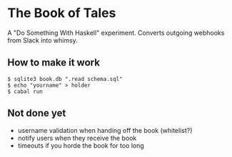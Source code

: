 # The Book of Tales

A "Do Something With Haskell" experiment. Converts outgoing webhooks from Slack into whimsy.

## How to make it work

    $ sqlite3 book.db ".read schema.sql"
    $ echo "yourname" > holder
    $ cabal run

## Not done yet

- username validation when handing off the book (whitelist?)
- notify users when they receive the book
- timeouts if you horde the book for too long

